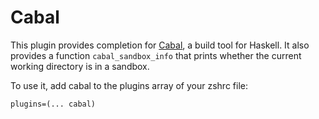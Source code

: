 # Cabal

This plugin provides completion for [Cabal](https://www.haskell.org/cabal/), a build tool for Haskell. It
also provides a function `cabal_sandbox_info` that prints whether the current working directory is in a sandbox.

To use it, add cabal to the plugins array of your zshrc file:
```
plugins=(... cabal)
```
